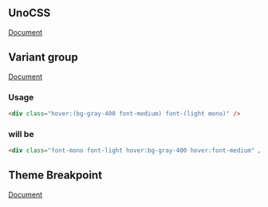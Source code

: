 ## UnoCSS

[Document](https://unocss.dev/)

## Variant group

[Document](https://unocss.dev/transformers/variant-group)

### Usage

```html
<div class="hover:(bg-gray-400 font-medium) font-(light mono)" />
```

### will be

```html
<div class="font-mono font-light hover:bg-gray-400 hover:font-medium" />
```

## Theme Breakpoint

[Document](https://unocss.dev/transformers/directives)
